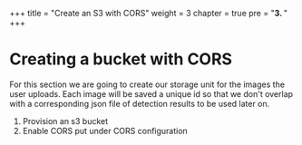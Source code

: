 
+++
title = "Create an S3 with CORS"
weight = 3
chapter = true
pre = "<b>3. </b>"
+++

# Creating a bucket with CORS

For this section we are going to create our storage unit for the images the user uploads. Each image will be saved a unique id so that we don't overlap with a corresponding json file of detection results to be used later on.

1. Provision an s3 bucket
2. Enable CORS put under CORS configuration
